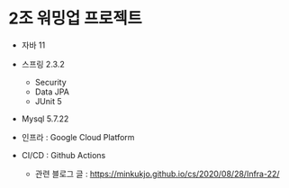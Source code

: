 # 2조 워밍업 프로젝트

- 자바 11

- 스프링 2.3.2
  - Security
  - Data JPA
  - JUnit 5

- Mysql 5.7.22

- 인프라 : Google Cloud Platform

- CI/CD : Github Actions
  - 관련 블로그 글 : https://minkukjo.github.io/cs/2020/08/28/Infra-22/
